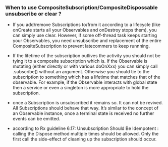 
### When to use CompositeSubscription/CompositeDispossable unsubscribe or clear ?

- If you add/remove Subscriptions to/from it according to a lifecycle (like onCreate starts all your Observables 
and onDestroy stops them), you can simply use clear. However, if some off-thread task keeps starting your Observables, 
you need unsubscribe and replacement of the entire CompositeSubscription to prevent latecommers to keep runnning.

- If the lifetime of the subscription outlives the activity you should not be tying it to a composite subscription which is. 
If the Observable is mutating (either directly or with various doOnXxx) you can simply call .subscribe() without an argument. 
Otherwise you should tie to the subscription to something which has a lifetime that matches that of the observable. 
For example, if the Observable interacts with global state then a service or even a singleton is more appropriate to hold the subscription.

- once a Subscription is unsubscribed it remains so. It can not be revived. All Subscriptions should behave that way. 
  It’s similar to the concept of an Observable instance, once a terminal state is received no further events can be emitted. 

- according to Rx guideline 6.17: Unsubscription Should Be Idempotent : calling the Dispose method multiple times should be allowed. 
Only the first call the side-effect of cleaning up the subscription should occur.

 
